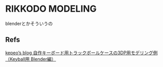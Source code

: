 # RIKKODO MODELING

blenderとかそういうの

## Refs

[kepeo’s blog 自作キーボード用トラックボールケースの3DP用モデリング例（Keyball用 Blender編）](https://kepeo.hatenablog.com/entry/2024/09/08/142046)
